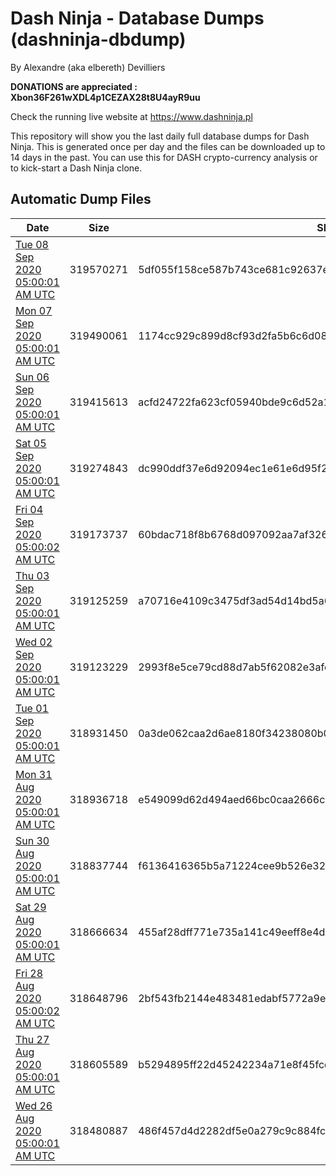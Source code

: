 # Dash Ninja - Database Dumps (dashninja-dbdump)
By Alexandre (aka elbereth) Devilliers

**DONATIONS are appreciated : Xbon36F261wXDL4p1CEZAX28t8U4ayR9uu**

Check the running live website at https://www.dashninja.pl

This repository will show you the last daily full database dumps for Dash Ninja. This is generated once per day and the files can be downloaded up to 14 days in the past.
You can use this for DASH crypto-currency analysis or to kick-start a Dash Ninja clone.


## Automatic Dump Files
| Date | Size | SHA256 |
|--|--|--|
| [Tue 08 Sep 2020 05:00:01 AM UTC]() | 319570271 | 5df055f158ce587b743ce681c92637eda1b4e75f1717845dc910b2ad365b8356 | 
| [Mon 07 Sep 2020 05:00:01 AM UTC]() | 319490061 | 1174cc929c899d8cf93d2fa5b6c6d083de6c771318136f9b832d5b0511c2ce94 | 
| [Sun 06 Sep 2020 05:00:01 AM UTC]() | 319415613 | acfd24722fa623cf05940bde9c6d52a1e1428f30c93353ac6a37d2cf1ae36d18 | 
| [Sat 05 Sep 2020 05:00:01 AM UTC]() | 319274843 | dc990ddf37e6d92094ec1e61e6d95f2e86225fe4645866493494eedb77d7ca8b | 
| [Fri 04 Sep 2020 05:00:02 AM UTC]() | 319173737 | 60bdac718f8b6768d097092aa7af326ea152dc2339227b1dd613ba8c814b61d0 | 
| [Thu 03 Sep 2020 05:00:01 AM UTC]() | 319125259 | a70716e4109c3475df3ad54d14bd5a6d0c3e3160eeffe7f76e5b9e752cafb572 | 
| [Wed 02 Sep 2020 05:00:01 AM UTC]() | 319123229 | 2993f8e5ce79cd88d7ab5f62082e3afce1f32a928c73249f87edccf11ec09ade | 
| [Tue 01 Sep 2020 05:00:01 AM UTC]() | 318931450 | 0a3de062caa2d6ae8180f34238080b0dddb6e8f1705b724b199ef19a2c8d6ca8 | 
| [Mon 31 Aug 2020 05:00:01 AM UTC]() | 318936718 | e549099d62d494aed66bc0caa2666cbcf59065649242e6f0d99273a79433560b | 
| [Sun 30 Aug 2020 05:00:01 AM UTC]() | 318837744 | f6136416365b5a71224cee9b526e323ef28073e1d9f8c7feb91b4fdc8a06cc1e | 
| [Sat 29 Aug 2020 05:00:01 AM UTC]() | 318666634 | 455af28dff771e735a141c49eeff8e4d6904441f8dc36c152621a0fbfd9b37ab | 
| [Fri 28 Aug 2020 05:00:02 AM UTC]() | 318648796 | 2bf543fb2144e483481edabf5772a9ef8c8c229192819adfc2bdbb7f020757d3 | 
| [Thu 27 Aug 2020 05:00:01 AM UTC]() | 318605589 | b5294895ff22d45242234a71e8f45fcd1466a90c2d192c5019614e0d44e4f7d0 | 
| [Wed 26 Aug 2020 05:00:01 AM UTC]() | 318480887 | 486f457d4d2282df5e0a279c9c884fc24a18efdb9c1520e845f8dc8d9e6875ef | 
